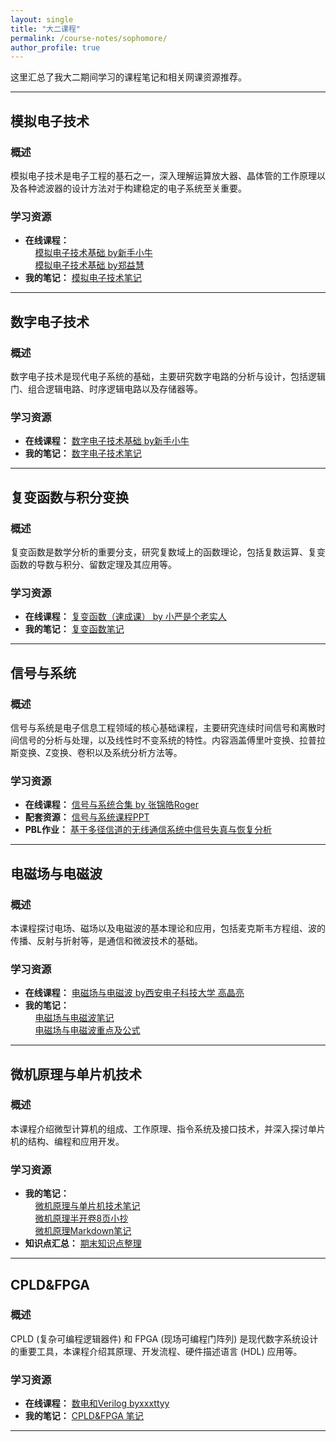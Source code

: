 ```yaml
---
layout: single
title: "大二课程"
permalink: /course-notes/sophomore/
author_profile: true
---
```


这里汇总了我大二期间学习的课程笔记和相关网课资源推荐。

---

## 模拟电子技术

### 概述
模拟电子技术是电子工程的基石之一，深入理解运算放大器、晶体管的工作原理以及各种滤波器的设计方法对于构建稳定的电子系统至关重要。

### 学习资源
* **在线课程：** <br>
    [模拟电子技术基础 by新手小牛](https://www.bilibili.com/video/BV1GB4y1P79U/?spm_id_from=333.1007.top_right_bar_window_history.content.click&vd_source=f12f18d6054b9822e00b713d3c3ae108) <br>
    [模拟电子技术基础 by郑益慧](https://www.bilibili.com/video/BV1Gt411b7Zq/?spm_id_from=333.1391.0.0&vd_source=f12f18d6054b9822e00b713d3c3ae108)
* **我的笔记：** [模拟电子技术笔记](/files/Analog-Electronics-Notes.pdf)

---

## 数字电子技术

### 概述
数字电子技术是现代电子系统的基础，主要研究数字电路的分析与设计，包括逻辑门、组合逻辑电路、时序逻辑电路以及存储器等。

### 学习资源
* **在线课程：** [数字电子技术基础 by新手小牛](https://www.bilibili.com/video/BV1ZV411E7W5?spm_id_from=333.788.videopod.episodes&vd_source=f12f18d6054b9822e00b713d3c3ae108)
* **我的笔记：** [数字电子技术笔记](/files/Digital-Electronics-Notes.pdf)

---

## 复变函数与积分变换

### 概述
复变函数是数学分析的重要分支，研究复数域上的函数理论，包括复数运算、复变函数的导数与积分、留数定理及其应用等。

### 学习资源
* **在线课程：** [复变函数（速成课） by 小严是个老实人](https://www.bilibili.com/video/BV19M4y1L7hd/?spm_id_from=333.337.search-card.all.click&vd_source=f12f18d6054b9822e00b713d3c3ae108)
* **我的笔记：** [复变函数笔记](/files/Complex-Variable-Functions-Notes.pdf)

---

## 信号与系统

### 概述
信号与系统是电子信息工程领域的核心基础课程，主要研究连续时间信号和离散时间信号的分析与处理，以及线性时不变系统的特性。内容涵盖傅里叶变换、拉普拉斯变换、Z变换、卷积以及系统分析方法等。

### 学习资源
* **在线课程：** [信号与系统合集 by 张锦皓Roger](https://www.bilibili.com/video/BV1qM411a7N2/?spm_id_from=333.337.search-card.all.click&vd_source=f12f18d6054b9822e00b713d3c3ae108)
* **配套资源：** [信号与系统课程PPT](/files/Signals-and-Systems-PPT.zip)
* **PBL作业：** [基于多径信道的无线通信系统中信号失真与恢复分析](/files/Signals-and-Systems-PBL-Analysis.zip)

---

## 电磁场与电磁波

### 概述
本课程探讨电场、磁场以及电磁波的基本理论和应用，包括麦克斯韦方程组、波的传播、反射与折射等，是通信和微波技术的基础。

### 学习资源
* **在线课程：** [电磁场与电磁波 by西安电子科技大学 高晶亮](https://www.bilibili.com/video/BV1Cj411E7sQ/?spm_id_from=333.1387.homepage.video_card.click)
* **我的笔记：** <br>
    [电磁场与电磁波笔记](/files/Electromagnetic-Fields-Waves-Notes.pdf) <br>
    [电磁场与电磁波重点及公式](/files/Electromagnetic-Fields-Waves-Summary.pdf)

---

## 微机原理与单片机技术

### 概述
本课程介绍微型计算机的组成、工作原理、指令系统及接口技术，并深入探讨单片机的结构、编程和应用开发。

### 学习资源
* **我的笔记：** <br>
    [微机原理与单片机技术笔记](/files/Microcomputer-Principles-Notes.pdf) <br>
    [微机原理半开卷8页小抄](/files/Microcomputer-Principles-Cheatsheet.pdf) <br>
    [微机原理Markdown笔记](/files/Microcomputer-Principles-Markdown-Notes.pdf)
* **知识点汇总：** [期末知识点整理](/files/Final-Exam-Knowledge-Summary.pdf)

---

## CPLD&FPGA

### 概述
CPLD (复杂可编程逻辑器件) 和 FPGA (现场可编程门阵列) 是现代数字系统设计的重要工具，本课程介绍其原理、开发流程、硬件描述语言 (HDL) 应用等。

### 学习资源
* **在线课程：** [数电和Verilog byxxxttyy](https://space.bilibili.com/29373789?spm_id_from=333.1391.0.0)
* **我的笔记：** [CPLD&FPGA 笔记](/files/CPLD-FPGA-Notes.pdf)

---
